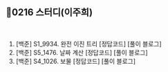 ## 📘0216 스터디(이주희)
</br>

1. [백준] S1_9934.	완전 이진 트리 [정답코드] [풀이 블로그]
2. [백준] S5_1476.	날짜 계산 [정답코드] [풀이 블로그]
3. [백준] S4_1026.	보물 [정답코드] [풀이 블로그]
